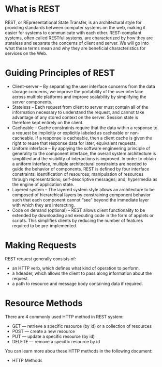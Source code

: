 # What is REST
REST, or REpresentational State Transfer, is an architectural style for providing standards between computer systems on the web, making it easier for systems to communicate with each other. REST-compliant systems, often called RESTful systems, are characterized by how they are stateless and separate the concerns of client and server. We will go into what these terms mean and why they are beneficial characteristics for services on the Web.

# Guiding Principles of REST
* Client–server – By separating the user interface concerns from the data storage concerns, we improve the portability of the user interface across multiple platforms and improve scalability by simplifying the server components.
* Stateless – Each request from client to server must contain all of the information necessary to understand the request, and cannot take advantage of any stored context on the server. Session state is therefore kept entirely on the client.
* Cacheable – Cache constraints require that the data within a response to a request be implicitly or explicitly labeled as cacheable or non-cacheable. If a response is cacheable, then a client cache is given the right to reuse that response data for later, equivalent requests.
* Uniform interface – By applying the software engineering principle of generality to the component interface, the overall system architecture is simplified and the visibility of interactions is improved. In order to obtain a uniform interface, multiple architectural constraints are needed to guide the behavior of components. REST is defined by four interface constraints: identification of resources; manipulation of resources through representations; self-descriptive messages; and, hypermedia as the engine of application state.
* Layered system – The layered system style allows an architecture to be composed of hierarchical layers by constraining component behavior such that each component cannot “see” beyond the immediate layer with which they are interacting.
* Code on demand (optional) – REST allows client functionality to be extended by downloading and executing code in the form of applets or scripts. This simplifies clients by reducing the number of features required to be pre-implemented.

# Making Requests
REST request generally consists of:

* an HTTP verb, which defines what kind of operation to perform.
* a hdeader, which allows the client to pass along information about the request.
* a path to resource and message body containing data if required.

# Resource Methods
There are 4 commonly used HTTP method in REST system:

* GET — retrieve a specific resource (by id) or a collection of resources
* POST — create a new resource
* PUT — update a specific resource (by id)
* DELETE — remove a specific resource by id

You can learn more abou these HTTP methods in the following document:
* HTTP Methods

